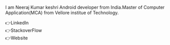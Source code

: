 I am Neeraj Kumar keshri Android developer from India.Master of Computer Application(MCA) from Vellore institue of Technology.<br>

👉LinkedIn<a href="https://www.w3schools.com/"></a><br>
👉StackoverFlow<br>
👉Website<br>


